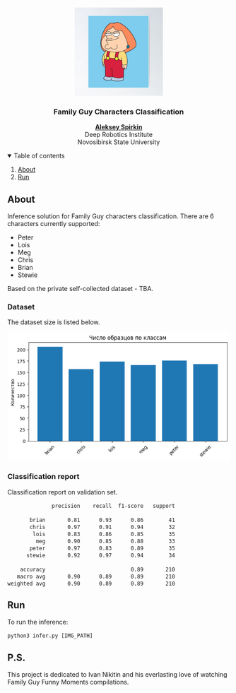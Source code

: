 <!-- PROJECT LOGO -->
<br />
<p align="center">
  <img src="src/preview.jpg" width=200>
  <h3 align="center">Family Guy Characters Classification</h3>
</p>

<p align="center">
  <a href="https://github.com/703lovelost/"><b>Aleksey Spirkin</b></a>
  <br />
  Deep Robotics Institute
  <br />
  Novosibirsk State University
</p>

<!-- TABLE OF CONTENTS -->
<details open="open">
  <summary>Table of contents</summary>
  <ol>
    <li><a href="#About">About</a></li>
    <li><a href="#Run">Run</a></li>
  </ol>
</details>

## About

Inference solution for Family Guy characters classification. There are 6 characters currently supported:

* Peter
* Lois
* Meg
* Chris
* Brian
* Stewie

Based on the private self-collected dataset - TBA.

### Dataset

The dataset size is listed below.

<img src="./dataset-size.png">

### Classification report

Classification report on validation set.
```
              precision    recall  f1-score   support

       brian       0.81      0.93      0.86        41
       chris       0.97      0.91      0.94        32
        lois       0.83      0.86      0.85        35
         meg       0.90      0.85      0.88        33
       peter       0.97      0.83      0.89        35
      stewie       0.92      0.97      0.94        34

    accuracy                           0.89       210
   macro avg       0.90      0.89      0.89       210
weighted avg       0.90      0.89      0.89       210
```

## Run

To run the inference:
```
python3 infer.py [IMG_PATH]
```

## P.S.

This project is dedicated to Ivan Nikitin and his everlasting love of watching Family Guy Funny Moments compilations.